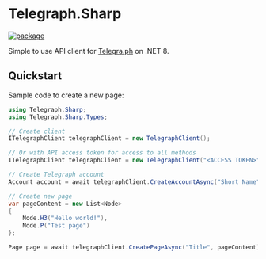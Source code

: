 # Telegraph.Sharp

[![package](https://img.shields.io/nuget/vpre/Telegraph.Sharp.svg)](https://www.nuget.org/packages/Telegraph.Sharp)

Simple to use API client for [Telegra.ph](https://telegra.ph) on .NET 8.

## Quickstart

Sample code to create a new page:

```csharp
using Telegraph.Sharp;
using Telegraph.Sharp.Types;

// Create client
ITelegraphClient telegraphClient = new TelegraphClient();

// Or with API access token for access to all methods
ITelegraphClient telegraphClient = new TelegraphClient("<ACCESS TOKEN>");

// Create Telegraph account
Account account = await telegraphClient.CreateAccountAsync("Short Name", "Author name", "Author URL");

// Create new page
var pageContent = new List<Node>
{
    Node.H3("Hello world!"),
    Node.P("Test page")
};

Page page = await telegraphClient.CreatePageAsync("Title", pageContent);
```